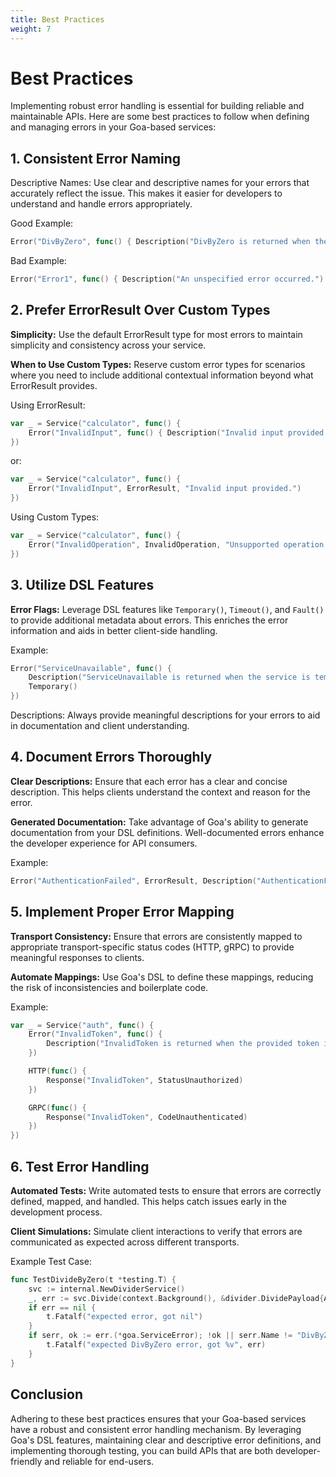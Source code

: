 ```yaml
---
title: Best Practices
weight: 7
---
```


# Best Practices

Implementing robust error handling is essential for building reliable and
maintainable APIs. Here are some best practices to follow when defining and
managing errors in your Goa-based services:

## 1. Consistent Error Naming

Descriptive Names: Use clear and descriptive names for your errors that
accurately reflect the issue. This makes it easier for developers to understand
and handle errors appropriately.

Good Example:

```go
Error("DivByZero", func() { Description("DivByZero is returned when the divisor is zero.") })
```

Bad Example:

```go
Error("Error1", func() { Description("An unspecified error occurred.") })
```

## 2. Prefer ErrorResult Over Custom Types

**Simplicity:** Use the default ErrorResult type for most errors to maintain
simplicity and consistency across your service.

**When to Use Custom Types:** Reserve custom error types for scenarios where
you need to include additional contextual information beyond what ErrorResult
provides.

Using ErrorResult:

```go
var _ = Service("calculator", func() {
    Error("InvalidInput", func() { Description("Invalid input provided.") })
})
```

or:

```go
var _ = Service("calculator", func() {
    Error("InvalidInput", ErrorResult, "Invalid input provided.")
})
```

Using Custom Types:

```go
var _ = Service("calculator", func() {
    Error("InvalidOperation", InvalidOperation, "Unsupported operation.")
})
```

## 3. Utilize DSL Features

**Error Flags:** Leverage DSL features like `Temporary()`, `Timeout()`, and
`Fault()` to provide additional metadata about errors. This enriches the error
information and aids in better client-side handling.

Example:

```go
Error("ServiceUnavailable", func() { 
    Description("ServiceUnavailable is returned when the service is temporarily unavailable.")
    Temporary()
})
```

Descriptions: Always provide meaningful descriptions for your errors to aid in
documentation and client understanding.

## 4. Document Errors Thoroughly

**Clear Descriptions:** Ensure that each error has a clear and concise
description. This helps clients understand the context and reason for the error.

**Generated Documentation:** Take advantage of Goa's ability to generate
documentation from your DSL definitions. Well-documented errors enhance the
developer experience for API consumers.

Example:

```go
Error("AuthenticationFailed", ErrorResult, Description("AuthenticationFailed is returned when user credentials are invalid."))
```

## 5. Implement Proper Error Mapping

**Transport Consistency:** Ensure that errors are consistently mapped to
appropriate transport-specific status codes (HTTP, gRPC) to provide meaningful
responses to clients.

**Automate Mappings:** Use Goa's DSL to define these mappings, reducing the risk
of inconsistencies and boilerplate code.

Example: 

```go
var _ = Service("auth", func() {
    Error("InvalidToken", func() {
        Description("InvalidToken is returned when the provided token is invalid.")
    })

    HTTP(func() {
        Response("InvalidToken", StatusUnauthorized)
    })

    GRPC(func() {
        Response("InvalidToken", CodeUnauthenticated)
    })
})
```

## 6. Test Error Handling

**Automated Tests:** Write automated tests to ensure that errors are correctly
defined, mapped, and handled. This helps catch issues early in the development
process.

**Client Simulations:** Simulate client interactions to verify that errors are
communicated as expected across different transports.

Example Test Case:

```go
func TestDivideByZero(t *testing.T) {
    svc := internal.NewDividerService()
    _, err := svc.Divide(context.Background(), &divider.DividePayload{A: 10, B: 0})
    if err == nil {
        t.Fatalf("expected error, got nil")
    }
    if serr, ok := err.(*goa.ServiceError); !ok || serr.Name != "DivByZero" {
        t.Fatalf("expected DivByZero error, got %v", err)
    }
}
```

## Conclusion

Adhering to these best practices ensures that your Goa-based services have a
robust and consistent error handling mechanism. By leveraging Goa's DSL
features, maintaining clear and descriptive error definitions, and implementing
thorough testing, you can build APIs that are both developer-friendly and
reliable for end-users.

